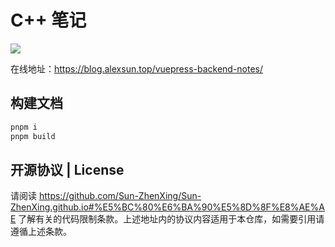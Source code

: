 # C++ 笔记

![](https://img.shields.io/github/actions/workflow/status/Sun-ZhenXing/vuepress-backend-notes/deploy-docs.yml?branch=main)

在线地址：<https://blog.alexsun.top/vuepress-backend-notes/>

## 构建文档

```bash
pnpm i
pnpm build
```

## 开源协议 | License

请阅读 <https://github.com/Sun-ZhenXing/Sun-ZhenXing.github.io#%E5%BC%80%E6%BA%90%E5%8D%8F%E8%AE%AE> 了解有关的代码限制条款。上述地址内的协议内容适用于本仓库，如需要引用请遵循上述条款。
